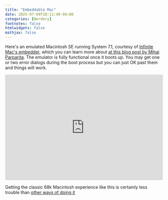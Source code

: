 ```yaml
---
title: "Embeddable Mac"
date: 2025-07-09T10:11:40-04:00
categories: [Nerdery]
footnotes: false
htmlwidgets: false
mathjax: false
---
```



Here's an emulated Macintosh SE running System 7.1, courtesy of [Infinite Mac's embedder](https://infinitemac.org/embed), which you can learn more about [at this blog post by Mihai Parparita](https://blog.persistent.info/2025/07/infinite-mac-embedding.html). The emulator is fully functional once it boots up. You may get one or two error dialogs during the boot process but you can just OK past them and things will work.

<iframe src="https://infinitemac.org/embed?disk=System+7.1&infinite_hd=true&machine=Mac+SE&auto_pause=true"
    width="512"
    height="342"
    allow="cross-origin-isolated"
    frameborder="0">
</iframe>

Getting the classic 68k Macintosh experience like this is certainly less trouble than [other ways of doing it](https://kieranhealy.org/blog/archives/2022/02/14/desktop-mac/)

